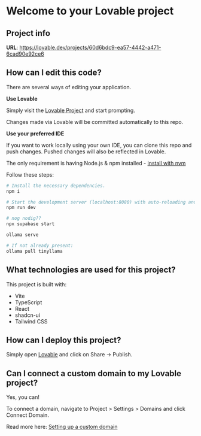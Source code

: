 # Welcome to your Lovable project

## Project info

**URL**: https://lovable.dev/projects/60d6bdc9-ea57-4442-a471-6cad90e92ce6

## How can I edit this code?

There are several ways of editing your application.

**Use Lovable**

Simply visit the [Lovable Project](https://lovable.dev/projects/60d6bdc9-ea57-4442-a471-6cad90e92ce6) and start prompting.

Changes made via Lovable will be committed automatically to this repo.

**Use your preferred IDE**

If you want to work locally using your own IDE, you can clone this repo and push changes. Pushed changes will also be reflected in Lovable.

The only requirement is having Node.js & npm installed - [install with nvm](https://github.com/nvm-sh/nvm#installing-and-updating)

Follow these steps:

```sh
# Install the necessary dependencies.
npm i

# Start the development server (localhost:8080) with auto-reloading and an instant preview.
npm run dev
```

```sh
# nog nodig?? 
npx supabase start
```

```sh
ollama serve

# If not already present:
ollama pull tinyllama
```

## What technologies are used for this project?

This project is built with:

- Vite
- TypeScript
- React
- shadcn-ui
- Tailwind CSS

## How can I deploy this project?

Simply open [Lovable](https://lovable.dev/projects/60d6bdc9-ea57-4442-a471-6cad90e92ce6) and click on Share -> Publish.

## Can I connect a custom domain to my Lovable project?

Yes, you can!

To connect a domain, navigate to Project > Settings > Domains and click Connect Domain.

Read more here: [Setting up a custom domain](https://docs.lovable.dev/features/custom-domain#custom-domain)
